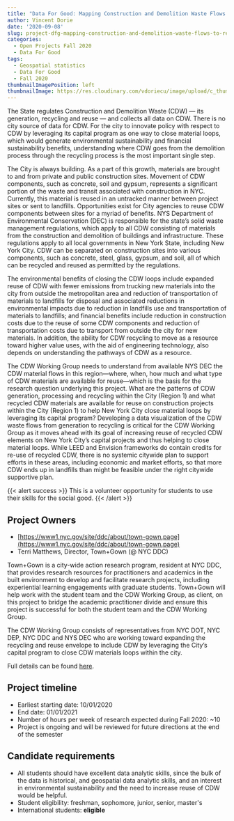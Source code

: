 ```yaml
---
title: "Data For Good: Mapping Construction and Demolition Waste Flows to Re-Use CDW in the City's Capital Program"
author: Vincent Dorie
date: '2020-09-08'
slug: project-dfg-mapping-construction-and-demolition-waste-flows-to-re-use-cdw-in-the-citys-capital-program
categories:
  - Open Projects Fall 2020
  - Data For Good
tags:
  - Geospatial statistics
  - Data For Good
  - Fall 2020
thumbnailImagePosition: left
thumbnailImage: https://res.cloudinary.com/vdoriecu/image/upload/c_thumb,g_center,w_200/v1599749048/demolition_crzv12.png
---
```

The State regulates Construction and Demolition Waste (CDW) — its generation, recycling and reuse — and collects all data on CDW.  There is no city source of data for CDW.  For the city to innovate policy with respect to CDW by leveraging its capital program as one way to close material loops, which would generate environmental sustainability and financial sustainability benefits, understanding where CDW goes from the demolition process through the recycling process is the most important single step.  

<!--more-->

The City is always building. As a part of this growth, materials are brought to and from private and public construction sites. Movement of CDW  components, such as concrete, soil and gypsum, represents a significant portion of the waste and transit associated with construction in NYC.  Currently, this material is reused in an untracked manner between project sites or sent to landfills. Opportunities exist for City agencies to reuse CDW components between sites for a myriad of benefits. NYS Department of Environmental Conservation (DEC) is responsible for the state’s solid waste management regulations, which apply to all CDW consisting of materials from the construction and demolition of buildings and infrastructure. These regulations apply to all local governments in New York State, including New York City.  CDW can be separated on construction sites into various components, such as concrete, steel, glass, gypsum, and soil, all of which can be recycled and reused as permitted by the regulations.

The environmental benefits of closing the CDW loops include expanded reuse of CDW with fewer emissions from trucking new materials into the city from outside the metropolitan area and reduction of transportation of materials to landfills for disposal and associated reductions in environmental impacts due to reduction in landfills use and transportation of materials to landfills; and financial benefits include reduction in construction costs due to the reuse of some CDW components and reduction of transportation costs due to transport from outside the city for new materials.  In addition, the ability for CDW recycling to move as a resource toward higher value uses, with the aid of engineering technology, also depends on understanding the pathways of CDW as a resource.

The CDW Working Group needs to understand from available NYS DEC the CDW material flows in this region—where, when, how much and what type of CDW materials are available for reuse—which is the basis for the research question underlying this project.  What are the patterns of CDW generation, processing and recycling within the City (Region 1) and what recycled CDW materials are available for reuse on construction projects within the City (Region 1) to help New York City close material loops by leveraging its capital program?  Developing a data visualization of the CDW waste flows from generation to recycling is critical for the CDW Working Group as it moves ahead with its goal of increasing reuse of recycled CDW elements on New York City’s capital projects and thus helping to close material loops.  While LEED and Envision frameworks do contain credits for re-use of recycled CDW, there is no systemic citywide plan to support efforts in these areas, including economic and market efforts, so that more CDW ends up in landfills than might be feasible under the right citywide supportive plan.

{{< alert success >}}
This is a volunteer opportunity for students to use their skills for the social good.
{{< /alert >}}

## Project Owners
+ [https://www1.nyc.gov/site/ddc/about/town-gown.page](https://www1.nyc.gov/site/ddc/about/town-gown.page)
+ Terri Matthews, Director, Town+Gown (@ NYC DDC)

Town+Gown is a city-wide action research program, resident at NYC DDC, that provides research resources for practitioners and academics in the built environment to develop and facilitate research projects, including experiential learning engagements with graduate students.  Town+Gown will help work with the student team and the CDW Working Group, as client, on this project to bridge the academic practitioner divide and ensure this project is successful for both the student team and the CDW Working Group.

The CDW Working Group consists of representatives from NYC DOT, NYC DEP, NYC DDC and NYS DEC who are working toward expanding the recycling and reuse envelope to include CDW by leveraging the City’s capital program to close CDW materials loops within the city.

Full details can be found [here](/file/town_gown_mapping_construction.pdf).

## Project timeline
+ Earliest starting date: 10/01/2020
+ End date: 01/01/2021
+ Number of hours per week of research expected during Fall 2020: ~10
+ Project is ongoing and will be reviewed for future directions at the end of the semester

## Candidate requirements
+ All students should have excellent data analytic skills, since the bulk of the data is historical, and geospatial data analytic skills, and an interest in environmental sustainability and the need to increase reuse of CDW would be helpful.
+ Student eligibility: freshman, sophomore, junior, senior, master's
+ International students: **eligible**

